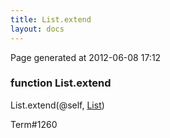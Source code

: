 ```yaml
---
title: List.extend
layout: docs
---
```


<div class="bottom_right_note">Page generated at 2012-06-08 17:12</div>
<h3><span class="minor">function</span> List.extend</h3>

List.extend(@self, <a href="/docs/List.html">List</a>)
<p></p>

<p><span class="extra_minor">Term#1260</span></p>
